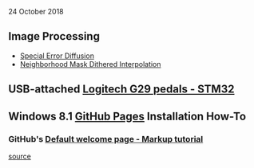 24 October 2018

## Image Processing
- [Special Error Diffusion](ImageProcessing/sped.html)
- [Neighborhood Mask Dithered Interpolation](ImageProcessing/NMDI.html)

## USB-attached [Logitech G29 pedals - STM32](pedals/STM32)

## Windows 8.1 [GitHub Pages](GitHubPages) Installation How-To

### GitHub's [Default welcome page - Markup tutorial](Welcome)

[source](https://github.com/blekenbleu/blekenbleu.github.io)
